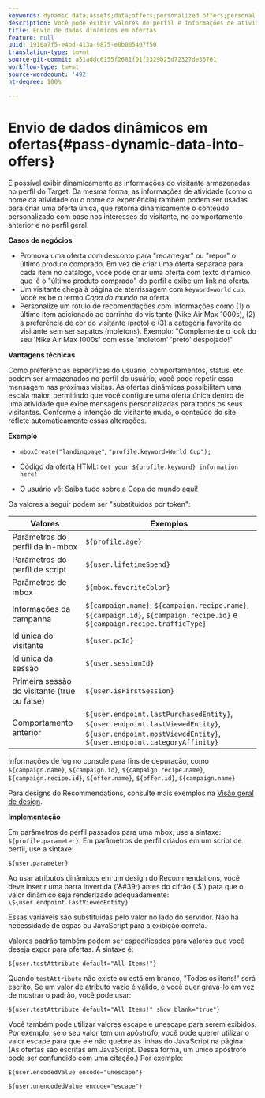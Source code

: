 ```yaml
---
keywords: dynamic data;assets;data;offers;personalized offers;personal offers;token replace
description: Você pode exibir valores de perfil e informações de atividade diretamente em uma oferta HTML ou JSON.
title: Envio de dados dinâmicos em ofertas
feature: null
uuid: 1910a7f5-e4bd-413a-9875-e0b005407f50
translation-type: tm+mt
source-git-commit: a51addc6155f2681f01f2329b25d72327de36701
workflow-type: tm+mt
source-wordcount: '492'
ht-degree: 100%

---
```



# Envio de dados dinâmicos em ofertas{#pass-dynamic-data-into-offers}

É possível exibir dinamicamente as informações do visitante armazenadas no perfil do Target. Da mesma forma, as informações de atividade (como o nome da atividade ou o nome da experiência) também podem ser usadas para criar uma oferta única, que retorna dinamicamente o conteúdo personalizado com base nos interesses do visitante, no comportamento anterior e no perfil geral.

**Casos de negócios**

* Promova uma oferta com desconto para &quot;recarregar&quot; ou &quot;repor&quot; o último produto comprado. Em vez de criar uma oferta separada para cada item no catálogo, você pode criar uma oferta com texto dinâmico que lê o &quot;último produto comprado&quot; do perfil e exibe um link na oferta.
* Um visitante chega à página de aterrissagem com `keyword=world` `cup`. Você exibe o termo *Copa do mundo* na oferta.
* Personalize um rótulo de recomendações com informações como (1) o último item adicionado ao carrinho do visitante (Nike Air Max 1000s), (2) a preferência de cor do visitante (preto) e (3) a categoria favorita do visitante sem ser sapatos (moletons). Exemplo: &quot;Complemente o look do seu &#39;Nike Air Max 1000s&#39; com esse &#39;moletom&#39; &#39;preto&#39; despojado!&quot;


**Vantagens técnicas**

Como preferências específicas do usuário, comportamentos, status, etc. podem ser armazenados no perfil do usuário, você pode repetir essa mensagem nas próximas visitas. As ofertas dinâmicas possibilitam uma escala maior, permitindo que você configure uma oferta única dentro de uma atividade que exibe mensagens personalizadas para todos os seus visitantes. Conforme a intenção do visitante muda, o conteúdo do site reflete automaticamente essas alterações.

**Exemplo**

* `mboxCreate("landingpage"`, `"profile.keyword=World Cup");`

* Código da oferta HTML: `Get your ${profile.keyword} information here!`
* O usuário vê: Saiba tudo sobre a Copa do mundo aqui!

Os valores a seguir podem ser &quot;substituídos por token&quot;:

| Valores | Exemplos |
|--- |--- |
| Parâmetros do perfil da in-mbox | `${profile.age}` |
| Parâmetros do perfil de script | `${user.lifetimeSpend}` |
| Parâmetros de mbox | `${mbox.favoriteColor}` |
| Informações da campanha | `${campaign.name}`, `${campaign.recipe.name}`, `${campaign.id}`, `${campaign.recipe.id}` e `${campaign.recipe.trafficType}` |
| Id única do visitante | `${user.pcId}` |
| Id única da sessão | `${user.sessionId}` |
| Primeira sessão do visitante (true ou false) | `${user.isFirstSession}` |
| Comportamento anterior | `${user.endpoint.lastPurchasedEntity}`, `${user.endpoint.lastViewedEntity}`, `${user.endpoint.mostViewedEntity}`, `${user.endpoint.categoryAffinity}` |

Informações de log no console para fins de depuração, como `${campaign.name}`, `${campaign.id}`, `${campaign.recipe.name}`, `${campaign.recipe.id}`, `${offer.name}`, `${offer.id}`, `${campaign.name}`

Para designs do Recommendations, consulte mais exemplos na [Visão geral de design](/help/c-recommendations/c-design-overview/design-overview.md).

**Implementação**

Em parâmetros de perfil passados para uma mbox, use a sintaxe: `${profile.parameter}`. Em parâmetros de perfil criados em um script de perfil, use a sintaxe:

`${user.parameter}`

Ao usar atributos dinâmicos em um design do Recommendations, você deve inserir uma barra invertida (&#39;\&#39;) antes do cifrão (&#39;$&#39;) para que o valor dinâmico seja renderizado adequadamente: `\${user.endpoint.lastViewedEntity}`

Essas variáveis são substituídas pelo valor no lado do servidor. Não há necessidade de aspas ou JavaScript para a exibição correta.

Valores padrão também podem ser especificados para valores que você deseja expor para ofertas. A sintaxe é:

`${user.testAttribute default="All Items!"}`

Quando `testAttribute` não existe ou está em branco, &quot;Todos os itens!&quot; será escrito. Se um valor de atributo vazio é válido, e você quer gravá-lo em vez de mostrar o padrão, você pode usar:

`${user.testAttribute default="All Items!" show_blank="true"}`

Você também pode utilizar valores escape e unescape para serem exibidos. Por exemplo, se o seu valor tem um apóstrofo, você pode querer utilizar o valor escape para que ele não quebre as linhas do JavaScript na página. (As ofertas são escritas em JavaScript. Dessa forma, um único apóstrofo pode ser confundido com uma citação.) Por exemplo:

`${user.encodedValue encode="unescape"}`

`${user.unencodedValue encode="escape"}`